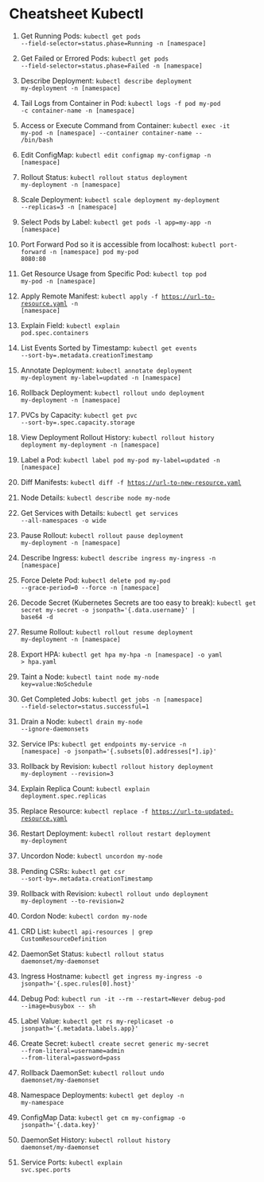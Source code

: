 # Cheatsheet Kubectl

1. Get Running Pods:
<code>kubectl get pods --field-selector=status.phase=Running -n [namespace]</code>

1. Get Failed or Errored Pods:
<code>kubectl get pods --field-selector=status.phase=Failed -n [namespace]</code>

1. Describe Deployment:
<code>kubectl describe deployment my-deployment -n [namespace]</code>

1. Tail Logs from Container in Pod:
<code>kubectl logs -f pod my-pod -c container-name -n [namespace]</code>

1. Access or Execute Command from Container:
<code>kubectl exec -it my-pod -n [namespace] --container container-name -- /bin/bash</code>

1. Edit ConfigMap:
<code>kubectl edit configmap my-configmap -n [namespace]</code>

1. Rollout Status:
<code>kubectl rollout status deployment my-deployment -n [namespace]</code>

1. Scale Deployment:
<code>kubectl scale deployment my-deployment --replicas=3 -n [namespace]</code>

1. Select Pods by Label:
<code>kubectl get pods -l app=my-app -n [namespace]</code>

1. Port Forward Pod so it is accessible from localhost:
<code>kubectl port-forward -n [namespace] pod my-pod 8080:80</code>

1. Get Resource Usage from Specific Pod:
<code>kubectl top pod my-pod -n [namespace]</code>

1. Apply Remote Manifest:
<code>kubectl apply -f https://url-to-resource.yaml -n [namespace]</code>

1. Explain Field:
<code>kubectl explain pod.spec.containers</code>

1. List Events Sorted by Timestamp:
<code>kubectl get events --sort-by=.metadata.creationTimestamp</code>

1. Annotate Deployment:
<code>kubectl annotate deployment my-deployment my-label=updated -n [namespace]</code>

1. Rollback Deployment:
<code>kubectl rollout undo deployment my-deployment -n [namespace]</code>

1. PVCs by Capacity:
<code>kubectl get pvc --sort-by=.spec.capacity.storage</code>

1. View Deployment Rollout History:
<code>kubectl rollout history deployment my-deployment -n [namespace]</code>

1. Label a Pod:
<code>kubectl label pod my-pod my-label=updated -n [namespace]</code>

1. Diff Manifests:
<code>kubectl diff -f https://url-to-new-resource.yaml</code>

1. Node Details:
<code>kubectl describe node my-node</code>

1. Get Services with Details:
<code>kubectl get services --all-namespaces -o wide</code>

1. Pause Rollout:
<code>kubectl rollout pause deployment my-deployment -n [namespace]</code>

1. Describe Ingress:
<code>kubectl describe ingress my-ingress -n [namespace]</code>

1. Force Delete Pod:
<code>kubectl delete pod my-pod --grace-period=0 --force -n [namespace]</code>

1. Decode Secret (Kubernetes Secrets are too easy to break):
<code>kubectl get secret my-secret -o jsonpath='{.data.username}' | base64 -d</code>

1. Resume Rollout:
<code>kubectl rollout resume deployment my-deployment -n [namespace]</code>

1. Export HPA:
<code>kubectl get hpa my-hpa -n [namespace] -o yaml > hpa.yaml</code>

1. Taint a Node:
<code>kubectl taint node my-node key=value:NoSchedule</code>

1. Get Completed Jobs:
<code>kubectl get jobs -n [namespace] --field-selector=status.successful=1</code>

1. Drain a Node:
<code>kubectl drain my-node --ignore-daemonsets</code>

1. Service IPs:
<code>kubectl get endpoints my-service -n [namespace] -o jsonpath='{.subsets[0].addresses[*].ip}'</code>

1. Rollback by Revision:
<code>kubectl rollout history deployment my-deployment --revision=3</code>

1. Explain Replica Count:
<code>kubectl explain deployment.spec.replicas</code>

1. Replace Resource:
<code>kubectl replace -f https://url-to-updated-resource.yaml</code>

1. Restart Deployment:
<code>kubectl rollout restart deployment my-deployment</code>

1. Uncordon Node:
<code>kubectl uncordon my-node</code>

1. Pending CSRs:
<code>kubectl get csr --sort-by=.metadata.creationTimestamp</code>

1. Rollback with Revision:
<code>kubectl rollout undo deployment my-deployment --to-revision=2</code>

1. Cordon Node:
<code>kubectl cordon my-node</code>

1. CRD List:
<code>kubectl api-resources | grep CustomResourceDefinition</code>

1. DaemonSet Status:
<code>kubectl rollout status daemonset/my-daemonset</code>

1. Ingress Hostname:
<code>kubectl get ingress my-ingress -o jsonpath='{.spec.rules[0].host}'</code>

1. Debug Pod:
<code>kubectl run -it --rm --restart=Never debug-pod --image=busybox -- sh</code>

1. Label Value:
<code>kubectl get rs my-replicaset -o jsonpath='{.metadata.labels.app}'</code>

1. Create Secret:
<code>kubectl create secret generic my-secret --from-literal=username=admin --from-literal=password=pass</code>

1. Rollback DaemonSet:
<code>kubectl rollout undo daemonset/my-daemonset</code>

1. Namespace Deployments:
<code>kubectl get deploy -n my-namespace</code>

1. ConfigMap Data:
<code>kubectl get cm my-configmap -o jsonpath='{.data.key}'</code>

1. DaemonSet History:
<code>kubectl rollout history daemonset/my-daemonset</code>

1. Service Ports:
<code>kubectl explain svc.spec.ports</code>
